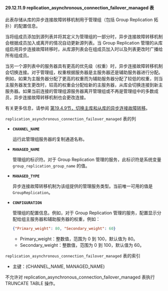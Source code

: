#### 29.12.11.9 replication_asynchronous_connection_failover_managed 表

此表存储从库的异步连接故障转移机制用于管理组（包括 Group Replication 拓扑）的配置信息。

当将组成员添加到源列表并将其定义为管理组的一部分时，异步连接故障转移机制会根据成员加入或离开的情况自动更新源列表。当 Group Replication 管理的从库组启用异步连接故障转移时，从库源列表会在组成员加入时以及列表更改时广播给所有组成员。

当另一个源列表中的服务器具有更高的优先级（权重）时，异步连接故障转移机制会切换连接。对于管理组，权重根据服务器是主服务器还是辅助服务器进行分配。例如，如果为主服务器分配了更高的权重而为辅助服务器分配了较低的权重，则当主服务器发生更改时，较高的权重会分配给新的主服务器，从库会切换连接到新主服务器。如果当前连接的管理组源服务器离开管理组或不再是管理组中的多数成员，异步连接故障转移机制也会更改连接。

有关更多信息，请参阅 [第19.4.9节，切换主库和从库的异步连接故障转移](#1949)。

`replication_asynchronous_connection_failover_managed` 表的列

- **`CHANNEL_NAME`**
  
  运行此管理组服务器的复制通道名称。
  
- **`MANAGED_NAME`**
  
  管理组的标识符。对于 Group Replication 管理的服务，此标识符是系统变量 `group_replication_group_name` 的值。
  
- **`MANAGED_TYPE`**
  
  异步连接故障转移机制为该组提供的管理服务类型。当前唯一可用的值是 `GroupReplication`。
  
- **`CONFIGURATION`**
  
  管理组的配置信息。例如，对于 Group Replication 管理的服务，配置显示分配给组主服务器和辅助服务器的权重，例如：  
  
  ```json
  {"Primary_weight": 80, "Secondary_weight": 60}
  ```
  
  - Primary_weight：整数值，范围为 0 到 100，默认值为 80。
  - Secondary_weight：整数值，范围为 0 到 100，默认值为 60。

`replication_asynchronous_connection_failover_managed` 表的索引

- 主键：(CHANNEL_NAME, MANAGED_NAME)

不允许对 replication_asynchronous_connection_failover_managed 表执行 TRUNCATE TABLE 操作。